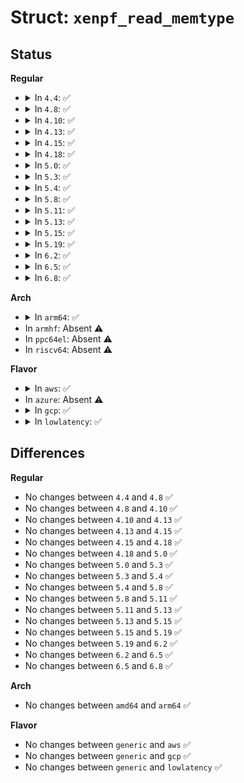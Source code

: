 # Struct: <code>xenpf_read_memtype</code>

## Status
<b>Regular</b>
<ul>
<li>
<details>
<summary>In <code>4.4</code>: ✅</summary>

```c
struct xenpf_read_memtype {
    uint32_t reg;
    xen_pfn_t mfn;
    uint64_t nr_mfns;
    uint32_t type;
};
```
</details>
</li>
<li>
<details>
<summary>In <code>4.8</code>: ✅</summary>

```c
struct xenpf_read_memtype {
    uint32_t reg;
    xen_pfn_t mfn;
    uint64_t nr_mfns;
    uint32_t type;
};
```
</details>
</li>
<li>
<details>
<summary>In <code>4.10</code>: ✅</summary>

```c
struct xenpf_read_memtype {
    uint32_t reg;
    xen_pfn_t mfn;
    uint64_t nr_mfns;
    uint32_t type;
};
```
</details>
</li>
<li>
<details>
<summary>In <code>4.13</code>: ✅</summary>

```c
struct xenpf_read_memtype {
    uint32_t reg;
    xen_pfn_t mfn;
    uint64_t nr_mfns;
    uint32_t type;
};
```
</details>
</li>
<li>
<details>
<summary>In <code>4.15</code>: ✅</summary>

```c
struct xenpf_read_memtype {
    uint32_t reg;
    xen_pfn_t mfn;
    uint64_t nr_mfns;
    uint32_t type;
};
```
</details>
</li>
<li>
<details>
<summary>In <code>4.18</code>: ✅</summary>

```c
struct xenpf_read_memtype {
    uint32_t reg;
    xen_pfn_t mfn;
    uint64_t nr_mfns;
    uint32_t type;
};
```
</details>
</li>
<li>
<details>
<summary>In <code>5.0</code>: ✅</summary>

```c
struct xenpf_read_memtype {
    uint32_t reg;
    xen_pfn_t mfn;
    uint64_t nr_mfns;
    uint32_t type;
};
```
</details>
</li>
<li>
<details>
<summary>In <code>5.3</code>: ✅</summary>

```c
struct xenpf_read_memtype {
    uint32_t reg;
    xen_pfn_t mfn;
    uint64_t nr_mfns;
    uint32_t type;
};
```
</details>
</li>
<li>
<details>
<summary>In <code>5.4</code>: ✅</summary>

```c
struct xenpf_read_memtype {
    uint32_t reg;
    xen_pfn_t mfn;
    uint64_t nr_mfns;
    uint32_t type;
};
```
</details>
</li>
<li>
<details>
<summary>In <code>5.8</code>: ✅</summary>

```c
struct xenpf_read_memtype {
    uint32_t reg;
    xen_pfn_t mfn;
    uint64_t nr_mfns;
    uint32_t type;
};
```
</details>
</li>
<li>
<details>
<summary>In <code>5.11</code>: ✅</summary>

```c
struct xenpf_read_memtype {
    uint32_t reg;
    xen_pfn_t mfn;
    uint64_t nr_mfns;
    uint32_t type;
};
```
</details>
</li>
<li>
<details>
<summary>In <code>5.13</code>: ✅</summary>

```c
struct xenpf_read_memtype {
    uint32_t reg;
    xen_pfn_t mfn;
    uint64_t nr_mfns;
    uint32_t type;
};
```
</details>
</li>
<li>
<details>
<summary>In <code>5.15</code>: ✅</summary>

```c
struct xenpf_read_memtype {
    uint32_t reg;
    xen_pfn_t mfn;
    uint64_t nr_mfns;
    uint32_t type;
};
```
</details>
</li>
<li>
<details>
<summary>In <code>5.19</code>: ✅</summary>

```c
struct xenpf_read_memtype {
    uint32_t reg;
    xen_pfn_t mfn;
    uint64_t nr_mfns;
    uint32_t type;
};
```
</details>
</li>
<li>
<details>
<summary>In <code>6.2</code>: ✅</summary>

```c
struct xenpf_read_memtype {
    uint32_t reg;
    xen_pfn_t mfn;
    uint64_t nr_mfns;
    uint32_t type;
};
```
</details>
</li>
<li>
<details>
<summary>In <code>6.5</code>: ✅</summary>

```c
struct xenpf_read_memtype {
    uint32_t reg;
    xen_pfn_t mfn;
    uint64_t nr_mfns;
    uint32_t type;
};
```
</details>
</li>
<li>
<details>
<summary>In <code>6.8</code>: ✅</summary>

```c
struct xenpf_read_memtype {
    uint32_t reg;
    xen_pfn_t mfn;
    uint64_t nr_mfns;
    uint32_t type;
};
```
</details>
</li>
</ul>
<b>Arch</b>
<ul>
<li>
<details>
<summary>In <code>arm64</code>: ✅</summary>

```c
struct xenpf_read_memtype {
    uint32_t reg;
    xen_pfn_t mfn;
    uint64_t nr_mfns;
    uint32_t type;
};
```
</details>
</li>
<li>
In <code>armhf</code>: Absent ⚠️
</li>
<li>
In <code>ppc64el</code>: Absent ⚠️
</li>
<li>
In <code>riscv64</code>: Absent ⚠️
</li>
</ul>
<b>Flavor</b>
<ul>
<li>
<details>
<summary>In <code>aws</code>: ✅</summary>

```c
struct xenpf_read_memtype {
    uint32_t reg;
    xen_pfn_t mfn;
    uint64_t nr_mfns;
    uint32_t type;
};
```
</details>
</li>
<li>
In <code>azure</code>: Absent ⚠️
</li>
<li>
<details>
<summary>In <code>gcp</code>: ✅</summary>

```c
struct xenpf_read_memtype {
    uint32_t reg;
    xen_pfn_t mfn;
    uint64_t nr_mfns;
    uint32_t type;
};
```
</details>
</li>
<li>
<details>
<summary>In <code>lowlatency</code>: ✅</summary>

```c
struct xenpf_read_memtype {
    uint32_t reg;
    xen_pfn_t mfn;
    uint64_t nr_mfns;
    uint32_t type;
};
```
</details>
</li>
</ul>

## Differences
<b>Regular</b>
<ul>
<li>
No changes between <code>4.4</code> and <code>4.8</code> ✅
</li>
<li>
No changes between <code>4.8</code> and <code>4.10</code> ✅
</li>
<li>
No changes between <code>4.10</code> and <code>4.13</code> ✅
</li>
<li>
No changes between <code>4.13</code> and <code>4.15</code> ✅
</li>
<li>
No changes between <code>4.15</code> and <code>4.18</code> ✅
</li>
<li>
No changes between <code>4.18</code> and <code>5.0</code> ✅
</li>
<li>
No changes between <code>5.0</code> and <code>5.3</code> ✅
</li>
<li>
No changes between <code>5.3</code> and <code>5.4</code> ✅
</li>
<li>
No changes between <code>5.4</code> and <code>5.8</code> ✅
</li>
<li>
No changes between <code>5.8</code> and <code>5.11</code> ✅
</li>
<li>
No changes between <code>5.11</code> and <code>5.13</code> ✅
</li>
<li>
No changes between <code>5.13</code> and <code>5.15</code> ✅
</li>
<li>
No changes between <code>5.15</code> and <code>5.19</code> ✅
</li>
<li>
No changes between <code>5.19</code> and <code>6.2</code> ✅
</li>
<li>
No changes between <code>6.2</code> and <code>6.5</code> ✅
</li>
<li>
No changes between <code>6.5</code> and <code>6.8</code> ✅
</li>
</ul>
<b>Arch</b>
<ul>
<li>
No changes between <code>amd64</code> and <code>arm64</code> ✅
</li>
</ul>
<b>Flavor</b>
<ul>
<li>
No changes between <code>generic</code> and <code>aws</code> ✅
</li>
<li>
No changes between <code>generic</code> and <code>gcp</code> ✅
</li>
<li>
No changes between <code>generic</code> and <code>lowlatency</code> ✅
</li>
</ul>
